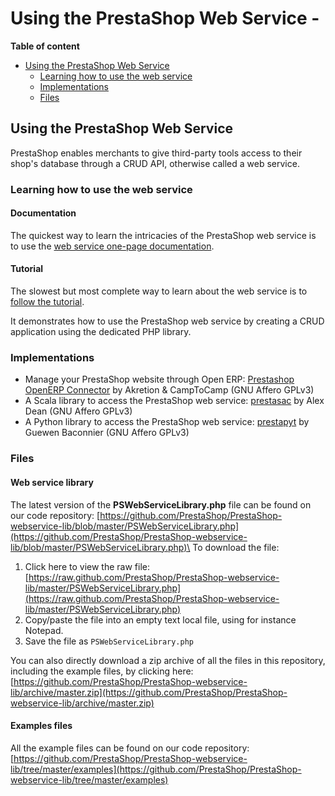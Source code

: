# Using the PrestaShop Web Service -

**Table of content**

* [Using the PrestaShop Web Service](using-the-prestashop-web-service.md#UsingthePrestaShopWebService--UsingthePrestaShopWebService)
  * [Learning how to use the web service](using-the-prestashop-web-service.md#UsingthePrestaShopWebService--Learninghowtousethewebservice)
  * [Implementations](using-the-prestashop-web-service.md#UsingthePrestaShopWebService--Implementations)
  * [Files](using-the-prestashop-web-service.md#UsingthePrestaShopWebService--Files)

## Using the PrestaShop Web Service <a href="#usingtheprestashopwebservice-usingtheprestashopwebservice" id="usingtheprestashopwebservice-usingtheprestashopwebservice"></a>

PrestaShop enables merchants to give third-party tools access to their shop's database through a CRUD API, otherwise called a web service.

### Learning how to use the web service <a href="#usingtheprestashopwebservice-learninghowtousethewebservice" id="usingtheprestashopwebservice-learninghowtousethewebservice"></a>

#### Documentation <a href="#usingtheprestashopwebservice-documentation" id="usingtheprestashopwebservice-documentation"></a>

The quickest way to learn the intricacies of the PrestaShop web service is to use the [web service one-page documentation](http://doc.prestashop.com/display/PS16/Web+service+one-page+documentation).

#### Tutorial <a href="#usingtheprestashopwebservice-tutorial" id="usingtheprestashopwebservice-tutorial"></a>

The slowest but most complete way to learn about the web service is to [follow the tutorial](http://doc.prestashop.com/display/PS16/Web+service+tutorial).

It demonstrates how to use the PrestaShop web service by creating a CRUD application using the dedicated PHP library.

### Implementations <a href="#usingtheprestashopwebservice-implementations" id="usingtheprestashopwebservice-implementations"></a>

* Manage your PrestaShop website through Open ERP: [Prestashop OpenERP Connector](https://launchpad.net/prestashoperpconnect/) by Akretion & CampToCamp (GNU Affero GPLv3)
* A Scala library to access the PrestaShop web service: [prestasac](https://github.com/orderly/prestashop-scala-client) by Alex Dean (GNU Affero GPLv3)
* A Python library to access the PrestaShop web service: [prestapyt](https://github.com/guewen/prestapyt) by Guewen Baconnier (GNU Affero GPLv3)

### Files <a href="#usingtheprestashopwebservice-files" id="usingtheprestashopwebservice-files"></a>

#### Web service library <a href="#usingtheprestashopwebservice-webservicelibrary" id="usingtheprestashopwebservice-webservicelibrary"></a>

The latest version of the **PSWebServiceLibrary.php** file can be found on our code repository: [https://github.com/PrestaShop/PrestaShop-webservice-lib/blob/master/PSWebServiceLibrary.php](https://github.com/PrestaShop/PrestaShop-webservice-lib/blob/master/PSWebServiceLibrary.php)\
To download the file:

1. Click here to view the raw file: [https://raw.github.com/PrestaShop/PrestaShop-webservice-lib/master/PSWebServiceLibrary.php](https://raw.github.com/PrestaShop/PrestaShop-webservice-lib/master/PSWebServiceLibrary.php)
2. Copy/paste the file into an empty text local file, using for instance Notepad.
3. Save the file as `PSWebServiceLibrary.php`

You can also directly download a zip archive of all the files in this repository, including the example files, by clicking here: [https://github.com/PrestaShop/PrestaShop-webservice-lib/archive/master.zip](https://github.com/PrestaShop/PrestaShop-webservice-lib/archive/master.zip)

#### Examples files <a href="#usingtheprestashopwebservice-examplesfiles" id="usingtheprestashopwebservice-examplesfiles"></a>

All the example files can be found on our code repository: [https://github.com/PrestaShop/PrestaShop-webservice-lib/tree/master/examples](https://github.com/PrestaShop/PrestaShop-webservice-lib/tree/master/examples)

